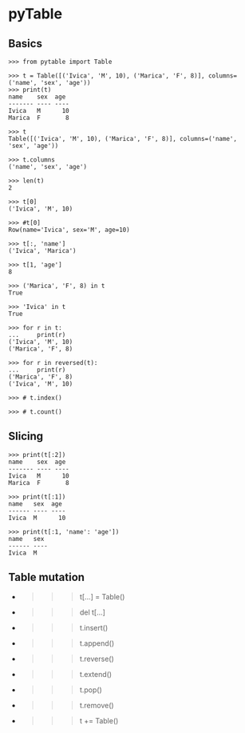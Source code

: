 # pyTable

## Basics

~~~pycon
>>> from pytable import Table

>>> t = Table([('Ivica', 'M', 10), ('Marica', 'F', 8)], columns=('name', 'sex', 'age'))
>>> print(t)
name    sex  age 
------- ---- ----
Ivica   M      10
Marica  F       8

>>> t
Table([('Ivica', 'M', 10), ('Marica', 'F', 8)], columns=('name', 'sex', 'age'))

>>> t.columns
('name', 'sex', 'age')

>>> len(t)
2

>>> t[0]
('Ivica', 'M', 10)

>>> #t[0]
Row(name='Ivica', sex='M', age=10)

>>> t[:, 'name']
('Ivica', 'Marica')

>>> t[1, 'age']
8

>>> ('Marica', 'F', 8) in t
True

>>> 'Ivica' in t
True

>>> for r in t:
...     print(r)
('Ivica', 'M', 10)
('Marica', 'F', 8)

>>> for r in reversed(t):
...     print(r)
('Marica', 'F', 8)
('Ivica', 'M', 10)

>>> # t.index()

>>> # t.count()

~~~


## Slicing

~~~pycon
>>> print(t[:2])
name    sex  age 
------- ---- ----
Ivica   M      10
Marica  F       8

>>> print(t[:1])
name   sex  age 
------ ---- ----
Ivica  M      10

>>> print(t[:1, 'name': 'age'])
name   sex 
------ ----
Ivica  M   

~~~


## Table mutation

+ >>> t[...] = Table()
+ >>> del t[...]
+ >>> t.insert()
+ >>> t.append()
+ >>> t.reverse()
+ >>> t.extend()
+ >>> t.pop()
+ >>> t.remove()
+ >>> t += Table()
